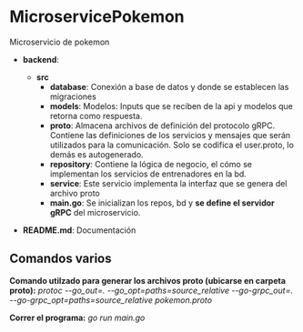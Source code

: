 # MicroservicePokemon
Microservicio de pokemon

- **backend**: 
  - **src**
    - **database**: Conexión a base de datos y donde se establecen las migraciones
    - **models**: Modelos: Inputs que se reciben de la api y modelos que retorna como respuesta.
    - **proto**: Almacena archivos de definición del protocolo gRPC. Contiene las definiciones de los servicios y mensajes que serán utilizados para la comunicación. Solo se codifica el user.proto, lo demás es autogenerado.
    - **repository**: Contiene la lógica de negocio, el cómo se implementan los servicios de entrenadores en la bd.
    - **service**: Este servicio implementa la interfaz que se genera del archivo proto
    - **main.go**: Se inicializan los repos, bd y **se define el servidor gRPC** del microservicio.

- **README.md**: Documentación

## Comandos varios

**Comando utilzado para generar los archivos proto (ubicarse en carpeta proto):**
*protoc --go_out=. --go_opt=paths=source_relative --go-grpc_out=. --go-grpc_opt=paths=source_relative pokemon.proto*

**Correr el programa:**
*go run main.go*